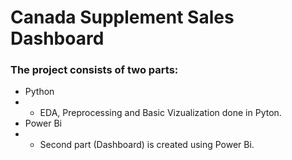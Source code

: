 # Canada Supplement Sales Dashboard
### The project consists of two parts:
+ Python
+ + EDA, Preprocessing and Basic Vizualization done in Pyton.
+ Power Bi
+ + Second part (Dashboard) is created using Power Bi.
